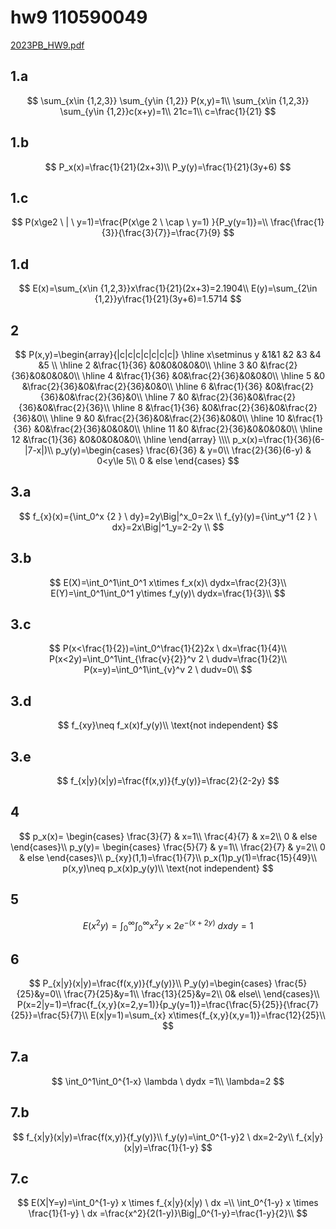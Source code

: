 # hw9 110590049

[2023PB\_HW9.pdf](https://file.notion.so/f/s/0c605249-cd94-4c0b-8a65-269a0dd7be91/2023PB\_HW9.pdf?id=0086f6f6-5ea1-47b0-8105-832dff1fe1b8\&table=block\&spaceId=8101cf81-5e48-408b-b171-784b569f4d65\&expirationTimestamp=1687261707286\&signature=PHQjIXRw6rgwsoFTqlzY7ryZSGjQTDX1nNSGseXC0-A\&downloadName=2023PB\_HW9.pdf)

## 1.a

$$
\sum_{x\in {1,2,3}} \sum_{y\in {1,2}} P(x,y)=1\\ \sum_{x\in {1,2,3}} \sum_{y\in {1,2}}c(x+y)=1\\ 21c=1\\ c=\frac{1}{21}
$$

## 1.b

$$
P_x(x)=\frac{1}{21}(2x+3)\\ P_y(y)=\frac{1}{21}(3y+6)
$$

## 1.c

$$
P(x\ge2 \ | \ y=1)=\frac{P(x\ge 2 \ \cap \ y=1) }{P_y(y=1)}=\\ \frac{\frac{1}{3}}{\frac{3}{7}}=\frac{7}{9}
$$

## 1.d

$$
E(x)=\sum_{x\in {1,2,3}}x\frac{1}{21}(2x+3)=2.1904\\ E(y)=\sum_{2\in {1,2}}y\frac{1}{21}(3y+6)=1.5714
$$

## 2

$$
P(x,y)=\begin{array}{|c|c|c|c|c|c|c|} 
\hline x\setminus y &1&1 &2 &3 &4 &5 \\
\hline 2 &\frac{1}{36} &0&0&0&0&0\\
\hline 3 &0 &\frac{2}{36}&0&0&0&0\\
\hline 4 &\frac{1}{36} &0&\frac{2}{36}&0&0&0\\
\hline 5 &0 &\frac{2}{36}&0&\frac{2}{36}&0&0\\
\hline 6 &\frac{1}{36} &0&\frac{2}{36}&0&\frac{2}{36}&0\\
\hline 7 &0 &\frac{2}{36}&0&\frac{2}{36}&0&\frac{2}{36}\\
\hline 8 &\frac{1}{36} &0&\frac{2}{36}&0&\frac{2}{36}&0\\
\hline 9 &0 &\frac{2}{36}&0&\frac{2}{36}&0&0\\
\hline 10 &\frac{1}{36} &0&\frac{2}{36}&0&0&0\\
\hline 11 &0 &\frac{2}{36}&0&0&0&0\\
\hline 12 &\frac{1}{36} &0&0&0&0&0\\
\hline \end{array} \\\\
p_x(x)=\frac{1}{36}(6-|7-x|)\\ 
p_y(y)=\begin{cases} \frac{6}{36} & y=0\\ \frac{2}{36}(6-y) & 0<y\le 5\\ 
0 & else \end{cases}
$$

## 3.a

$$
f_{x}(x)={\int_0^x {2 } \ dy}=2y\Big|^x_0=2x \\ f_{y}(y)={\int_y^1 {2 } \ dx}=2x\Big|^1_y=2-2y \\
$$

## 3.b

$$
E(X)=\int_0^1\int_0^1 x\times f_x(x)\ dydx=\frac{2}{3}\\ E(Y)=\int_0^1\int_0^1 y\times f_y(y)\ dydx=\frac{1}{3}\\
$$

## 3.c

$$
P(x<\frac{1}{2})=\int_0^\frac{1}{2}2x \ dx=\frac{1}{4}\\ P(x<2y)=\int_0^1\int_{\frac{v}{2}}^v 2 \ dudv=\frac{1}{2}\\ P(x=y)=\int_0^1\int_{v}^v 2 \ dudv=0\\
$$

## 3.d

$$
f_{xy}\neq f_x(x)f_y(y)\\ \text{not independent}
$$

## 3.e

$$
f_{x|y}(x|y)=\frac{f(x,y)}{f_y(y)}=\frac{2}{2-2y}
$$

## 4

$$
p_x(x)= \begin{cases} \frac{3}{7} & x=1\\ \frac{4}{7} & x=2\\ 0 & else \end{cases}\\ p_y(y)= \begin{cases} \frac{5}{7} & y=1\\ \frac{2}{7} & y=2\\ 0 & else \end{cases}\\ p_{xy}(1,1)=\frac{1}{7}\\ p_x(1)p_y(1)=\frac{15}{49}\\ p(x,y)\neq p_x(x)p_y(y)\\ \text{not independent}
$$

## 5

$$
E(x^2y)=\int_0^\infty\int_0^\infty {x^2y\times 2e^{-(x+2y)}} \ dxdy=1
$$

## 6

$$
P_{x|y}(x|y)=\frac{f(x,y)}{f_y(y)}\\ P_y(y)=\begin{cases} \frac{5}{25}&y=0\\ \frac{7}{25}&y=1\\ \frac{13}{25}&y=2\\ 0& else\\ \end{cases}\\ P(x=2|y=1)=\frac{f_{x,y}(x=2,y=1)}{p_y(y=1)}=\frac{\frac{5}{25}}{\frac{7}{25}}=\frac{5}{7}\\ E(x|y=1)=\sum_{x} x\times{f_{x,y}(x,y=1)}=\frac{12}{25}\\
$$

## 7.a

$$
\int_0^1\int_0^{1-x} \lambda \ dydx =1\\ \lambda=2
$$

## 7.b

$$
f_{x|y}(x|y)=\frac{f(x,y)}{f_y(y)}\\ f_y(y)=\int_0^{1-y}2 \ dx=2-2y\\ f_{x|y}(x|y)=\frac{1}{1-y}
$$

## 7.c

$$
E(X|Y=y)=\int_0^{1-y} x \times f_{x|y}(x|y) \ dx =\\ \int_0^{1-y} x \times \frac{1}{1-y} \ dx =\frac{x^2}{2(1-y)}\Big|_0^{1-y}=\frac{1-y}{2}\\
$$
